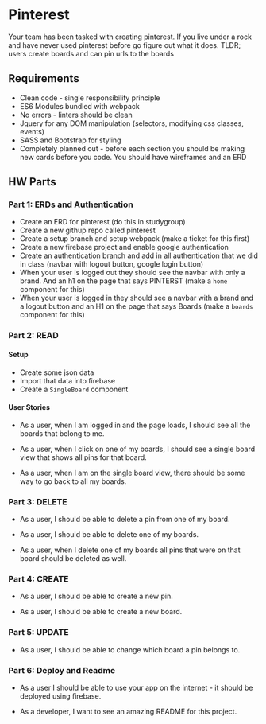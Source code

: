 # Pinterest

Your team has been tasked with creating pinterest.  If you live under a rock and have never used pinterest before go figure out what it does. TLDR; users create boards and can pin urls to the boards

## Requirements
* Clean code - single responsibility principle
* ES6 Modules bundled with webpack
* No errors - linters should be clean
* Jquery for any DOM manipulation (selectors, modifying css classes, events)
* SASS and Bootstrap for styling
* Completely planned out - before each section you should be making new cards before you code.  You should have wireframes and an ERD

## HW Parts

### Part 1: ERDs and Authentication
* Create an ERD for pinterest (do this in studygroup)
* Create a new githup repo called pinterest
* Create a setup branch and setup webpack (make a ticket for this first)
* Create a new firebase project and enable google authentication
* Create an authentication branch and add in all authentication that we did in class (navbar with logout button, google login button)
* When your user is logged out they should see the navbar with only a brand.  And an h1 on the page that says PINTERST (make a `home` component for this)
* When your user is logged in they should see a navbar with a brand and a logout button and an H1 on the page that says Boards (make a `boards` component for this)

### Part 2: READ
#### Setup
* Create some json data
* Import that data into firebase
* Create a `SingleBoard` component

#### User Stories
* As a user, when I am logged in and the page loads, I should see all the boards that belong to me.

* As a user, when I click on one of my boards, I should see a single board view that shows all pins for that board.

* As a user, when I am on the single board view, there should be some way to go back to all my boards.

### Part 3: DELETE
* As a user, I should be able to delete a pin from one of my board.

* As a user, I should be able to delete one of my boards.

* As a user, when I delete one of my boards all pins that were on that board should be deleted as well.

### Part 4: CREATE
* As a user, I should be able to create a new pin.

* As a user, I should be able to create a new board.

### Part 5: UPDATE
* As a user, I should be able to change which board a pin belongs to.

### Part 6: Deploy and Readme
* As a user I should be able to use your app on the internet - it should be deployed using firebase.

* As a developer, I want to see an amazing README for this project.
